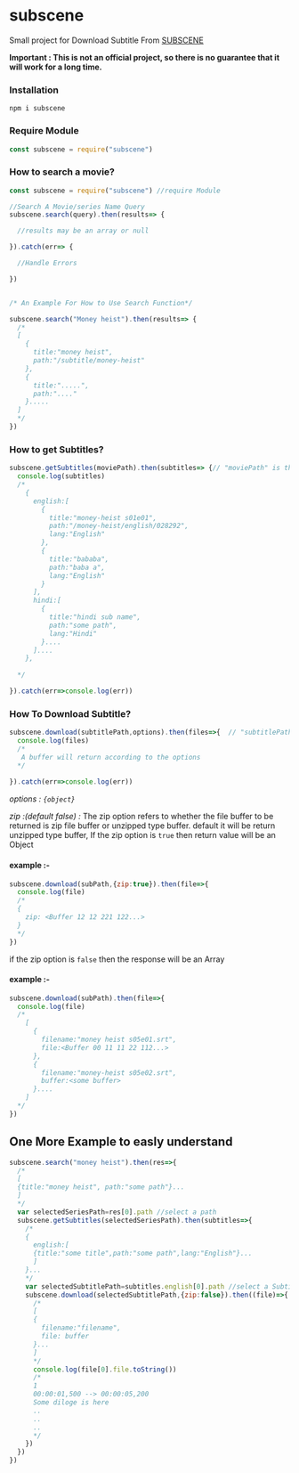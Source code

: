 # subscene

Small project for Download Subtitle From [SUBSCENE](https://www.subscene.com/)

**Important : This is not an official project, so there is no guarantee that it will work for a long time.**

### Installation
`npm i subscene`

### Require Module
```javascript
const subscene = require("subscene")
```

### How to search a movie?

```javascript
const subscene = require("subscene") //require Module

//Search A Movie/series Name Query
subscene.search(query).then(results=> {

  //results may be an array or null

}).catch(err=> {

  //Handle Errors

})


/* An Example For How to Use Search Function*/

subscene.search("Money heist").then(results=> {
  /*
  [
    {
      title:"money heist",
      path:"/subtitle/money-heist"
    },
    {
      title:".....",
      path:"...."
    }.....
  ]
  */
})

```

### How to get Subtitles?


```javascript
subscene.getSubtitles(moviePath).then(subtitles=> {// "moviePath" is the "path" returned in the subscene.search() function
  console.log(subtitles)
  /*
    {
      english:[
        {
          title:"money-heist s01e01",
          path:"/money-heist/english/028292",
          lang:"English"
        },
        {
          title:"bababa",
          path:"baba a",
          lang:"English"
        }
      ],
      hindi:[
        {
          title:"hindi sub name",
          path:"some path",
          lang:"Hindi"
        }....
      ]....
    },
    
  */

}).catch(err=>console.log(err))
```

### How To Download Subtitle?

```javascript
subscene.download(subtitlePath,options).then(files=>{  // "subtitlePath" is the "path" returned in the subscene.getSubtitles() function
  console.log(files)
  /*
   A buffer will return according to the options
  */
  
}).catch(err=>console.log(err))
```

*options : `{object}`*

*zip :(default false) :*
The zip option refers to whether the file buffer to be returned is zip file buffer or unzipped type buffer. default it will be return unzipped type buffer,
If the zip option is `true` then return value will be an Object 
#### example :-
```javascript
subscene.download(subPath,{zip:true}).then(file=>{
  console.log(file)
  /*
  {
    zip: <Buffer 12 12 221 122...>
  }
  */
})
```

if the zip option is `false` then the response will be an Array

#### example :-

```javascript
subscene.download(subPath).then(file=>{
  console.log(file)
  /*
    [
      {
        filename:"money heist s05e01.srt",
        file:<Buffer 00 11 11 22 112...>
      },
      {
        filename:"money-heist s05e02.srt",
        buffer:<some buffer>
      }....
    ]
  */
})
```




## One More Example to easly understand

```javascript
subscene.search("money heist").then(res=>{
  /*
  [
  {title:"money heist", path:"some path"}...
  ]
  */
  var selectedSeriesPath=res[0].path //select a path
  subscene.getSubtitles(selectedSeriesPath).then(subtitles=>{
    /*
    {
      english:[
      {title:"some title",path:"some path",lang:"English"}...
      ]
    }...
    */
    var selectedSubtitlePath=subtitles.english[0].path //select a Subtitile path
    subscene.download(selectedSubtitlePath,{zip:false}).then((file)=>{
      /*
      [
      {
        filename:"filename",
        file: buffer
      }...
      ]
      */
      console.log(file[0].file.toString())
      /*
      1
      00:00:01,500 --> 00:00:05,200
      Some diloge is here
      ..
      ..
      ..
      */
    })
  })
})
```